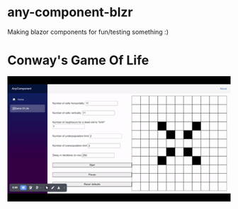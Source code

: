 # any-component-blzr
Making blazor components for fun/testing something :)

# Conway's Game Of Life
![](conway.gif)
